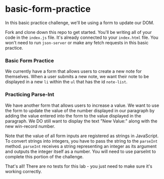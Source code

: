 # basic-form-practice

In this basic practice challenge, we'll be using a form to update our DOM.

Fork and clone down this repo to get started. You'll be writing all of your code in the `index.js` file. It's already connected to your `index.html` file. You won't need to run `json-server` or make any fetch requests in this basic practice.

### Basic Form Practice

We currently have a form that allows users to create a new note for themselves. When a user submits a new note, we want their note to be displayed in a new `li` within the `ul` that has the id `note-list`.

### Practicing Parse-Int

We have another form that allows users to increase a value. We want to use the form to update
the value of the number displayed in our paragraph by adding the value entered into the form to the value displayed in the paragraph. We DO still want to display the text "New Value:" along with the new win-record number.

Note that the value of all form inputs are registered as
strings in JavaScript. To convert strings into integers, you have to pass the string to the `parseInt` method. `parseInt` receives a string representing an integer as its argument and outputs the integer itself as a number. You will need to use parseInt to complete
this portion of the challenge.

That's all! There are no tests for this lab - you just need to make sure it's working correctly.
